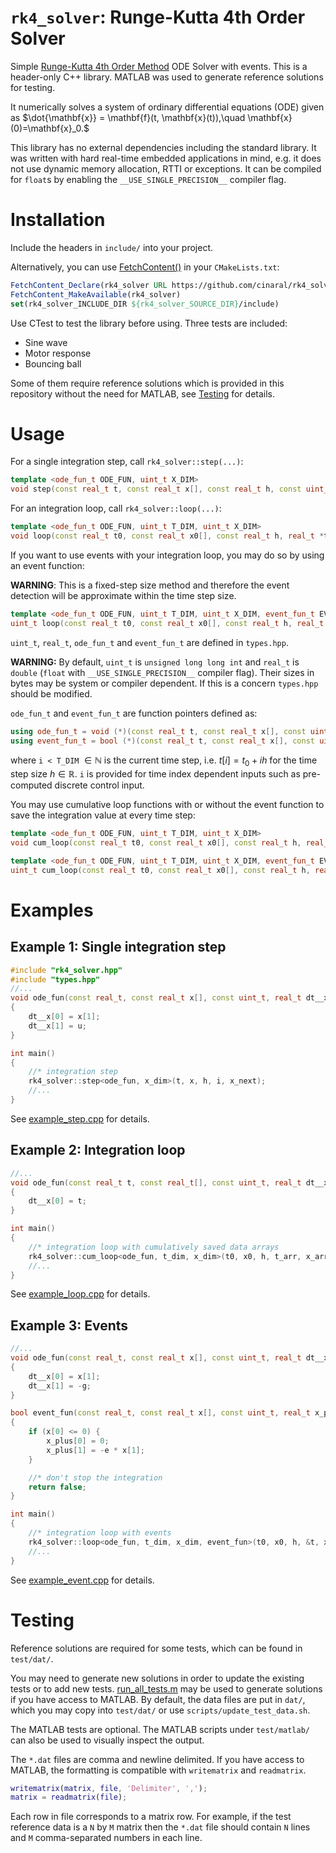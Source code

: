 # ```rk4_solver```: Runge-Kutta 4th Order Solver
Simple [Runge-Kutta 4th Order Method](https://en.wikipedia.org/wiki/Runge%E2%80%93Kutta_methods) ODE Solver with events. This is a header-only C++ library. MATLAB was used to generate reference solutions for testing.

It numerically solves a system of ordinary differential equations (ODE) given as $\dot{\mathbf{x}} = \mathbf{f}(t, \mathbf{x}(t)),\quad \mathbf{x}(0)=\mathbf{x}_0.$

This library has no external dependencies including the standard library. It was written with hard real-time embedded applications in mind, e.g. it does not use dynamic memory allocation, RTTI or exceptions. It can be compiled for ```float```s by enabling the ```__USE_SINGLE_PRECISION__``` compiler flag.

# Installation

Include the headers in ```include/``` into your project.

Alternatively, you can use [FetchContent()](https://cmake.org/cmake/help/latest/module/FetchContent.html) in your ```CMakeLists.txt```:
```CMake
FetchContent_Declare(rk4_solver URL https://github.com/cinaral/rk4_solver/releases/download/<RELEASE_TAG>/rk4_solver-src.zip)
FetchContent_MakeAvailable(rk4_solver)
set(rk4_solver_INCLUDE_DIR ${rk4_solver_SOURCE_DIR}/include)
```

Use CTest to test the library before using. Three tests are included:
- Sine wave
- Motor response 
- Bouncing ball
  
Some of them require reference solutions which is provided in this repository without the need for MATLAB, see [Testing](#testing) for details.


# Usage

For a single integration step, call ```rk4_solver::step(...)```:
```Cpp
template <ode_fun_t ODE_FUN, uint_t X_DIM>
void step(const real_t t, const real_t x[], const real_t h, const uint_t i, real_t x_next[]);
```

For an integration loop, call ```rk4_solver::loop(...)```:
```Cpp
template <ode_fun_t ODE_FUN, uint_t T_DIM, uint_t X_DIM>
void loop(const real_t t0, const real_t x0[], const real_t h, real_t *t, real_t x[]);
```

If you want to use events with your integration loop, you may do so by using an event function:

**WARNING**: This is a fixed-step size method and therefore the event detection will be approximate within the time step size.
```Cpp
template <ode_fun_t ODE_FUN, uint_t T_DIM, uint_t X_DIM, event_fun_t EVENT_FUN>
uint_t loop(const real_t t0, const real_t x0[], const real_t h, real_t *t, real_t x[]);
```

```uint_t```, ```real_t```, ```ode_fun_t``` and ```event_fun_t``` are defined in ```types.hpp```.  

**WARNING:** By default, ```uint_t``` is ```unsigned long long int``` and ```real_t``` is ```double``` (```float``` with ```__USE_SINGLE_PRECISION__``` compiler flag). Their sizes in bytes may be system or compiler dependent. If this is a concern ```types.hpp``` should be modified. 

```ode_fun_t``` and ```event_fun_t``` are function pointers defined as:
```Cpp
using ode_fun_t = void (*)(const real_t t, const real_t x[], const uint_t i, real_t dt__x[]);
using event_fun_t = bool (*)(const real_t t, const real_t x[], const uint_t i, real_t x_plus[]);
```
where ```i < T_DIM``` $\in\mathbb{N}$ is the current time step, i.e. $t[i] = t_0 + i h$ for the time step size $h\in\mathbb{R}$. ```i``` is provided for time index dependent inputs such as pre-computed discrete control input.

You may use cumulative loop functions with or without the event function to save the integration value at every time step:
```Cpp
template <ode_fun_t ODE_FUN, uint_t T_DIM, uint_t X_DIM>
void cum_loop(const real_t t0, const real_t x0[], const real_t h, real_t t_arr[], real_t x_arr[]);

template <ode_fun_t ODE_FUN, uint_t T_DIM, uint_t X_DIM, event_fun_t EVENT_FUN>
uint_t cum_loop(const real_t t0, const real_t x0[], const real_t h, real_t t_arr[], real_t x_arr[]);
```


# Examples


## Example 1: Single integration step
```Cpp
#include "rk4_solver.hpp"
#include "types.hpp"
//...
void ode_fun(const real_t, const real_t x[], const uint_t, real_t dt__x[])
{
	dt__x[0] = x[1];
	dt__x[1] = u;
}

int main()
{
	//* integration step
	rk4_solver::step<ode_fun, x_dim>(t, x, h, i, x_next);
	//...
}
```
See [example_step.cpp](./examples/example_step.cpp) for details.


## Example 2: Integration loop
```Cpp
//...
void ode_fun(const real_t t, const real_t[], const uint_t, real_t dt__x[])
{
	dt__x[0] = t;
}

int main()
{
	//* integration loop with cumulatively saved data arrays
	rk4_solver::cum_loop<ode_fun, t_dim, x_dim>(t0, x0, h, t_arr, x_arr);
	//...
}
```
See [example_loop.cpp](./examples/example_loop.cpp) for details.


## Example 3: Events
```Cpp
//...
void ode_fun(const real_t, const real_t x[], const uint_t, real_t dt__x[])
{
	dt__x[0] = x[1];
	dt__x[1] = -g;
}

bool event_fun(const real_t, const real_t x[], const uint_t, real_t x_plus[])
{
	if (x[0] <= 0) {
		x_plus[0] = 0;
		x_plus[1] = -e * x[1];
	}

	//* don't stop the integration
	return false;
}

int main()
{
	//* integration loop with events
	rk4_solver::loop<ode_fun, t_dim, x_dim, event_fun>(t0, x0, h, &t, x);
	//...
}
```
See [example_event.cpp](./examples/example_event.cpp) for details.


# Testing
Reference solutions are required for some tests, which can be found in ```test/dat/```. 

You may need to generate new solutions in order to update the existing tests or to add new tests. [run_all_tests.m](./test/matlab/run_all_tests.m) may be used to generate solutions if you have access to MATLAB. By default, the data files are put in ```dat/```, which you may copy into ```test/dat/``` or use ```scripts/update_test_data.sh```.

The MATLAB tests are optional. The MATLAB scripts under ```test/matlab/``` can also be used to visually inspect the output. 

The ```*.dat``` files are comma and newline delimited. If you have access to MATLAB, the formatting is compatible with ```writematrix``` and ```readmatrix```.
```MATLAB
writematrix(matrix, file, 'Delimiter', ',');  
matrix = readmatrix(file);  
```
 Each row in file corresponds to a matrix row. For example, if the test reference data is a ```N``` by ```M``` matrix then the ```*.dat``` file should contain ```N``` lines and ```M``` comma-separated numbers in each line.
